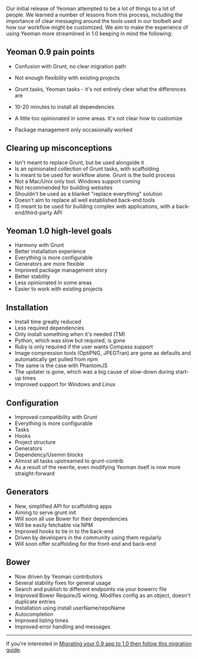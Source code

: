 Our initial release of Yeoman attempted to be a lot of things to a lot of people. We learned a number of lessons from this process, including the importance of clear messaging around the tools used in our toolbelt and how our workflow might be customized. We aim to make the experience of using Yeoman more streamlined in 1.0 keeping in mind the following:

## Yeoman 0.9 pain points

* Confusion with Grunt, no clear migration path
* Not enough flexibility with existing projects
* Grunt tasks, Yeoman tasks - it's not entirely clear what the differences are
* 10-20 minutes to install all dependencies
* A little too opinionated in some areas. It's not clear how to customize

* Package management only occasionally worked

## Clearing up misconceptions

* Isn't meant to replace Grunt, but be used alongside it
* Is an opinionated collection of Grunt tasks, with scaffolding
* Is meant to be used for workflow alone. Grunt is the build process
* Not a Mac/Unix only tool. Windows support coming
* Not recommended for building websites
* Shouldn't be used as a blanket "replace everything" solution
* Doesn't aim to replace all well established back-end tools
* IS meant to be used for building complex web applications, with a back-end/third-party API

## Yeoman 1.0 high-level goals

* Harmony with Grunt
* Better installation experience
* Everything is more configurable
* Generators are more flexible
* Improved package management story
* Better stability
* Less opinionated in some areas
* Easier to work with existing projects 

## Installation

* Install time greatly reduced 
* Less required dependencies
* Only install something when it's needed (TM)
* Python, which was slow but required, is gone
* Ruby is only required if the user wants Compass support
* Image compression tools (OptiPNG, JPEGTran) are gone as defaults and automatically get pulled from npm
* The same is the case with PhantomJS
* The updater is gone, which was a big cause of slow-down during start-up times
* Improved support for Windows and Linux

## Configuration

* Improved compatibility with Grunt
* Everything is more configurable
* Tasks
* Hooks
* Project structure
* Generators
* Dependency/Usemin blocks
* Almost all tasks upstreamed to grunt-contrib
* As a result of the rewrite, even modifying Yeoman itself is now more straight-forward

## Generators

* New, simplified API for scaffolding apps
* Aiming to serve grunt init
* Will soon all use Bower for their dependencies
* Will be easily fetchable via NPM
* Improved hooks to tie in to the back-end
* Driven by developers in the community using them regularly
* Will soon offer scaffolding for the front-end and back-end

## Bower

* Now driven by Yeoman contributors
* Several stability fixes for general usage
* Search and publish to different endpoints via your bowerrc file
* Improved Bower RequireJS wiring. Modifies config as an object, doesn't duplicate entries
* Installation using install userName/repoName
* Autocompletion
* Improved listing times
* Improved error handling and messages

<hr>

If you're interested in [Migrating your 0.9 app to 1.0 then follow this migration guide](https://github.com/yeoman/yeoman/wiki/Migrate-from-0.9.6-to-1.0).